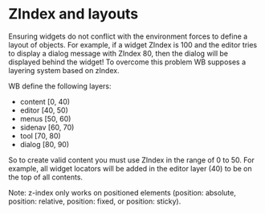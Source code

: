 # ZIndex and layouts

Ensuring widgets do not conflict with the environment forces to define a layout of objects. For example, if a widget ZIndex is 100 and the editor tries to display a dialog message with ZIndex 80, then the dialog will be displayed behind the widget! To overcome this problem WB supposes a layering system based on zIndex.

WB define the following layers:

- content [0, 40)
- editor [40, 50)
- menus [50, 60)
- sidenav [60, 70)
- tool [70, 80)
- dialog [80, 90)

So to create valid content you must use ZIndex in the range of 0 to 50. For example, all widget locators will be added in the editor layer (40) to be on the top of all contents.

Note: z-index only works on positioned elements (position: absolute, position: relative, position: fixed, or position: sticky).